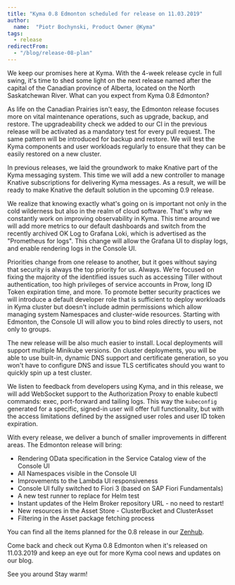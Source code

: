 ```yaml
---
title: "Kyma 0.8 Edmonton scheduled for release on 11.03.2019"
author:
  name:  "Piotr Bochynski, Product Owner @Kyma"
tags:
  - release
redirectFrom:
  - "/blog/release-08-plan"
---
```

We keep our promises here at Kyma. With the 4-week release cycle in full swing, it's time to shed some light on the next release named after the capital of the Canadian province of Alberta, located on the North Saskatchewan River. What can you expect from Kyma 0.8 Edmonton?

<!-- overview -->

 As life on the Canadian Prairies isn't easy, the Edmonton release focuses more on vital maintenance operations, such as upgrade, backup, and restore. The upgradeability check we added to our CI in the previous release will be activated as a mandatory test for every pull request. The same pattern will be introduced for backup and restore. We will test the Kyma components and user workloads regularly to ensure that they can be easily restored on a new cluster.

 In previous releases, we laid the groundwork to make Knative part of the Kyma messaging system. This time we will add a new controller to manage Knative subscriptions for delivering Kyma messages. As a result, we will be ready to make Knative the default solution in the upcoming 0.9 release.

 We realize that knowing exactly what's going on is important not only in the cold wilderness but also in the realm of cloud software. That's why we constantly work on improving observability in Kyma. This time around we will add more metrics to our default dashboards and switch from the recently archived OK Log to Grafana Loki, which is advertised as the "Prometheus for logs". This change will allow the Grafana UI to display logs, and enable rendering logs in the Console UI. 

 Priorities change from one release to another, but it goes without saying that security is always the top priority for us. Always. We're focused on fixing the majority of the identified issues such as accessing Tiller without authentication, too high privileges of service accounts in Prow, long ID Token expiration time, and more. To promote better security practices we will introduce a default developer role that is sufficient to deploy workloads in Kyma cluster but doesn't include admin permissions which allow managing system Namespaces and cluster-wide resources. Starting with Edmonton, the Console UI will allow you to bind roles directly to users, not only to groups. 

 The new release will be also much easier to install. Local deployments will support multiple Minikube versions. On cluster deployments, you will be able to use built-in, dynamic DNS support and certificate generation, so you won't have to configure DNS and issue TLS certificates should you want to quickly spin up a test cluster. 

 We listen to feedback from developers using Kyma, and in this release, we will add WebSocket support to the Authorization Proxy to enable kubectl commands: exec, port-forward and tailing logs. This way the `kubeconfig` generated for a specific, signed-in user will offer full functionality, but with the access limitations defined by the assigned user roles and user ID token expiration.

 With every release, we deliver a bunch of smaller improvements in different areas. The Edmonton release will bring:
- Rendering OData specification in the Service Catalog view of the Console UI
- All Namespaces visible in the Console UI
- Improvements to the Lambda UI responsiveness
- Console UI fully switched to Fiori 3 (based on SAP Fiori Fundamentals)
- A new test runner to replace for Helm test
- Instant updates of the Helm Broker repository URL - no need to restart!
- New resources in the Asset Store - ClusterBucket and ClusterAsset 
- Filtering in the Asset package fetching process

You can find all the items planned for the 0.8 release in our [Zenhub](https://app.zenhub.com/workspaces/kyma---all-repositories-5b6d5985084045741e744dea/reports?report=release&release=5c0791391a6a4c6bf4b314c6).

Come back and check out Kyma 0.8 Edmonton when it's released on 11.03.2019 and keep an eye out for more Kyma cool news and updates on our blog.

See you around Stay warm!

